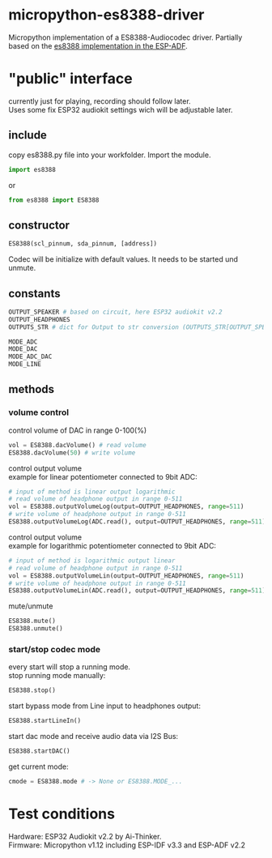 # micropython-es8388-driver
Micropython implementation of a ES8388-Audiocodec driver.
Partially based on the [es8388 implementation in the ESP-ADF](https://github.com/espressif/esp-adf/tree/master/components/audio_hal/driver/es8388).


# "public" interface
currently just for playing, recording should follow later.<br>
Uses some fix ESP32 audiokit settings wich will be adjustable later.<br>

## include
copy es8388.py file into your workfolder. Import the module.
```python
import es8388
```
or
```python
from es8388 import ES8388
```
## constructor
```python
ES8388(scl_pinnum, sda_pinnum, [address])
```
Codec will be initialize with default values. It needs to be started und unmute.

## constants
```python
OUTPUT_SPEAKER # based on circuit, here ESP32 audiokit v2.2
OUTPUT_HEADPHONES
OUTPUTS_STR # dict for Output to str conversion (OUTPUTS_STR[OUTPUT_SPEAKER])

MODE_ADC
MODE_DAC
MODE_ADC_DAC
MODE_LINE
```

## methods

### volume control
control volume of DAC in range 0-100(%)
```python
vol = ES8388.dacVolume() # read volume 
ES8388.dacVolume(50) # write volume
```
control output volume <br>
example for linear potentiometer connected to 9bit ADC:
```Python
# input of method is linear output logarithmic 
# read volume of headphone output in range 0-511
vol = ES8388.outputVolumeLog(output=OUTPUT_HEADPHONES, range=511)
# write volume of headphone output in range 0-511
ES8388.outputVolumeLog(ADC.read(), output=OUTPUT_HEADPHONES, range=511)
```
control output volume <br>
example for logarithmic potentiometer connected to 9bit ADC:
```Python
# input of method is logarithmic output linear 
# read volume of headphone output in range 0-511
vol = ES8388.outputVolumeLin(output=OUTPUT_HEADPHONES, range=511)
# write volume of headphone output in range 0-511
ES8388.outputVolumeLin(ADC.read(), output=OUTPUT_HEADPHONES, range=511)
```
mute/unmute

```Python
ES8388.mute()
ES8388.unmute()
```

### start/stop codec mode
every start will stop a running mode. <br>
stop running mode manually:
```python
ES8388.stop()
```
start bypass mode from Line input to headphones output:
```python
ES8388.startLineIn()
```
start dac mode and receive audio data via I2S Bus:
```python
ES8388.startDAC()
```
get current mode:
```python
cmode = ES8388.mode # -> None or ES8388.MODE_... 
```

# Test conditions
Hardware: ESP32 Audiokit v2.2 by Ai-Thinker. <br>
Firmware: Micropython v1.12 including ESP-IDF v3.3 and ESP-ADF v2.2 <br>